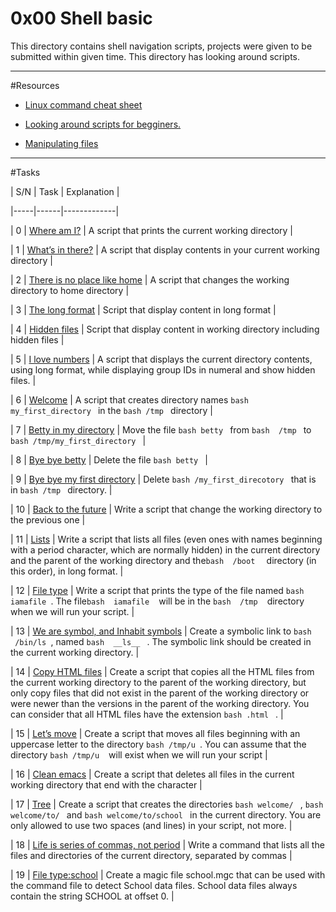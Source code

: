 # 0x00 Shell basic

This directory contains shell navigation scripts, projects were given to be submitted within given time. This directory has looking around scripts.

___

#Resources

* [Linux command cheat sheet](https://www.guru99.com/linux-commands-cheat-sheet.html)

* [Looking around scripts for begginers.](https://www.freecodecamp.org/news/shell-scripting-crash-course-how-to-write-bash-scripts-in-linux/)

* [Manipulating files](https://linuxcommand.org/lc3_lts0050.php)

---

#Tasks

| S/N | Task | Explanation |

|-----|------|-------------|

| 0 | [Where am I?](https://github.com/mboyasteps001/alx-system_engineering-devops/blob/master/0x00-shell_basics/0-current_working_directory) | A script that prints the current working directory |

| 1 | [What’s in there?](https://github.com/mboyasteps001/alx-system_engineering-devops/blob/master/0x00-shell_basics/1-listit) | A script that display contents in your current working directory |

| 2 | [There is no place like home](https://github.com/mboyasteps001/alx-system_engineering-devops/blob/master/0x00-shell_basics/2-bring_me_home) | A script that changes the working directory to home directory |

| 3 | [The long format](https://github.com/mboyasteps001/alx-system_engineering-devops/blob/master/0x00-shell_basics/3-listfiles) | Script that display content in long format |

| 4 | [Hidden files](https://github.com/mboyasteps001/alx-system_engineering-devops/blob/master/0x00-shell_basics/4-listmorefiles) | Script that display content in working directory including hidden files |

| 5 | [I love numbers](https://github.com/mboyasteps001/alx-system_engineering-devops/blob/master/0x00-shell_basics/5-listfilesdigitonly) | A script that displays the current directory contents, using long format, while displaying group IDs in numeral and show hidden files. |

| 6 | [Welcome](https://github.com/mboyasteps001/alx-system_engineering-devops/blob/master/0x00-shell_basics/6-firstdirectory) | A script that creates directory names ```bash my_first_directory ``` in the ```bash /tmp ``` directory |

| 7 | [Betty in my directory](https://github.com/mboyasteps001/alx-system_engineering-devops/blob/master/0x00-shell_basics/7-movethatfile) | Move the file ```bash betty ``` from ```bash  /tmp ``` to ```bash /tmp/my_first_directory ``` |

| 8 | [Bye bye betty](https://github.com/mboyasteps001/alx-system_engineering-devops/blob/master/0x00-shell_basics/8-firstdelete) | Delete the file ```bash betty ``` |

| 9 | [Bye bye my first directory](https://github.com/mboyasteps001/alx-system_engineering-devops/blob/master/0x00-shell_basics/9-firstdirdeletion) | Delete ```bash /my_first_direcotory ``` that is in ```bash /tmp ``` directory. |

| 10 | [Back to the future](https://github.com/mboyasteps001/alx-system_engineering-devops/blob/master/0x00-shell_basics/10-back) | Write a script that change the working directory to the previous one |

| 11 | [Lists](https://github.com/mboyasteps001/alx-system_engineering-devops/blob/master/0x00-shell_basics/11-lists) | Write a script that lists all files (even ones with names beginning with a period character, which are normally hidden) in the current directory and the parent of the working directory and the```bash  /boot  ``` directory (in this order), in long format. |

| 12 | [File type](https://github.com/mboyasteps001/alx-system_engineering-devops/blob/master/0x00-shell_basics/12-file_type) | Write a script that prints the type of the file named ```bash iamafile ```. The file```bash  iamafile ```  will be in the ```bash  /tmp ```  directory when we will run your script. |

| 13 | [We are symbol, and Inhabit symbols](https://github.com/mboyasteps001/alx-system_engineering-devops/blob/master/0x00-shell_basics/13-symbolic_link) | Create a symbolic link to ```bash  /bin/ls ```, named ```bash  __ls__ ``` . The symbolic link should be created in the current working directory. |

| 14 | [Copy HTML files](https://github.com/mboyasteps001/alx-system_engineering-devops/blob/master/0x00-shell_basics/14-copy_html) | Create a script that copies all the HTML files from the current working directory to the parent of the working directory, but only copy files that did not exist in the parent of the working directory or were newer than the versions in the parent of the working directory.
You can consider that all HTML files have the extension ```bash .html ``` . |

| 15 | [Let’s move](https://github.com/mboyasteps001/alx-system_engineering-devops/blob/master/0x00-shell_basics/100-lets_move) | Create a script that moves all files beginning with an uppercase letter to the directory ```bash /tmp/u ```.
You can assume that the directory ```bash /tmp/u ```  will exist when we will run your script |

| 16 | [Clean emacs](https://github.com/mboyasteps001/alx-system_engineering-devops/blob/master/0x00-shell_basics/101-clean_emacs) | Create a script that deletes all files in the current working directory that end with the character |

| 17 | [Tree](https://github.com/mboyasteps001/alx-system_engineering-devops/blob/master/0x00-shell_basics/102-tree) | Create a script that creates the directories ```bash welcome/ ``` ,  ```bash welcome/to/ ``` and ```bash welcome/to/school ``` in the current directory.
You are only allowed to use two spaces (and lines) in your script, not more. |

| 18 | [Life is series of commas, not period](https://github.com/mboyasteps001/alx-system_engineering-devops/blob/master/0x00-shell_basics/103-commas) | Write a command that lists all the files and directories of the current directory, separated by commas |

| 19 | [File type:school](https://github.com/mboyasteps001/alx-system_engineering-devops/blob/master/0x00-shell_basics/school.mgc) | Create a magic file school.mgc that can be used with the command file to detect School data files. School data files always contain the string SCHOOL at offset 0. |  







